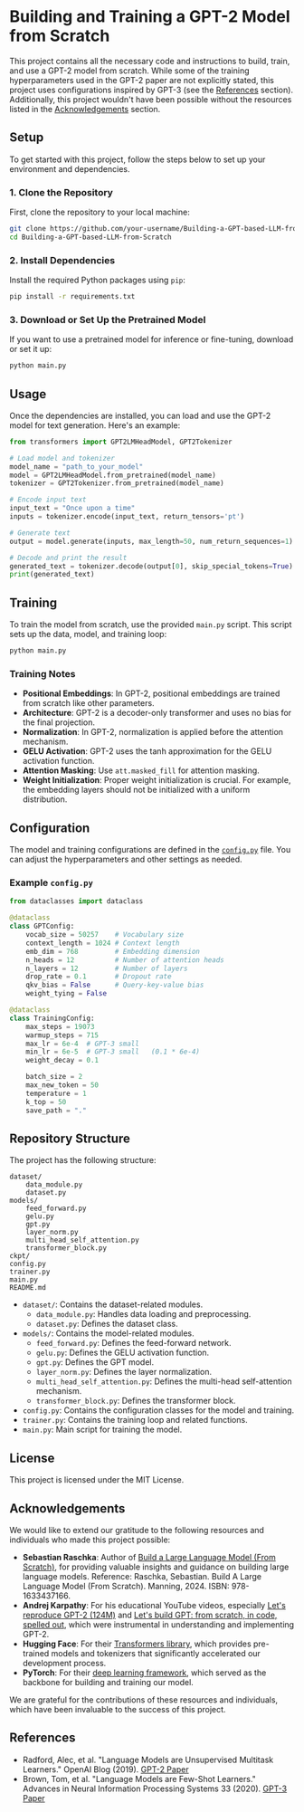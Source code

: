 # Building and Training a GPT-2 Model from Scratch

This project contains all the necessary code and instructions to build, train, and use a GPT-2 model from scratch. While some of the training hyperparameters used in the GPT-2 paper are not explicitly stated, this project uses configurations inspired by GPT-3 (see the [References](#References) section). Additionally, this project wouldn't have been possible without the resources listed in the [Acknowledgements](#Acknowledgements) section.

## Setup

To get started with this project, follow the steps below to set up your environment and dependencies.

### 1. Clone the Repository

First, clone the repository to your local machine:

```bash
git clone https://github.com/your-username/Building-a-GPT-based-LLM-from-Scratch.git
cd Building-a-GPT-based-LLM-from-Scratch
```

### 2. Install Dependencies

Install the required Python packages using `pip`:

```bash
pip install -r requirements.txt
```

### 3. Download or Set Up the Pretrained Model

If you want to use a pretrained model for inference or fine-tuning, download or set it up:

```bash
python main.py
```

## Usage

Once the dependencies are installed, you can load and use the GPT-2 model for text generation. Here's an example:

```python
from transformers import GPT2LMHeadModel, GPT2Tokenizer

# Load model and tokenizer
model_name = "path_to_your_model"
model = GPT2LMHeadModel.from_pretrained(model_name)
tokenizer = GPT2Tokenizer.from_pretrained(model_name)

# Encode input text
input_text = "Once upon a time"
inputs = tokenizer.encode(input_text, return_tensors='pt')

# Generate text
output = model.generate(inputs, max_length=50, num_return_sequences=1)

# Decode and print the result
generated_text = tokenizer.decode(output[0], skip_special_tokens=True)
print(generated_text)
```

## Training

To train the model from scratch, use the provided `main.py` script. This script sets up the data, model, and training loop:

```bash
python main.py
```

### Training Notes

- **Positional Embeddings**: In GPT-2, positional embeddings are trained from scratch like other parameters.
- **Architecture**: GPT-2 is a decoder-only transformer and uses no bias for the final projection.
- **Normalization**: In GPT-2, normalization is applied before the attention mechanism.
- **GELU Activation**: GPT-2 uses the tanh approximation for the GELU activation function.
- **Attention Masking**: Use `att.masked_fill` for attention masking.
- **Weight Initialization**: Proper weight initialization is crucial. For example, the embedding layers should not be initialized with a uniform distribution.

## Configuration

The model and training configurations are defined in the [`config.py`](config.py) file. You can adjust the hyperparameters and other settings as needed.

### Example `config.py`

```python
from dataclasses import dataclass

@dataclass
class GPTConfig:
    vocab_size = 50257    # Vocabulary size
    context_length = 1024 # Context length
    emb_dim = 768         # Embedding dimension
    n_heads = 12          # Number of attention heads
    n_layers = 12         # Number of layers
    drop_rate = 0.1       # Dropout rate
    qkv_bias = False      # Query-key-value bias
    weight_tying = False

@dataclass
class TrainingConfig:
    max_steps = 19073 
    warmup_steps = 715
    max_lr = 6e-4  # GPT-3 small 
    min_lr = 6e-5  # GPT-3 small   (0.1 * 6e-4)
    weight_decay = 0.1

    batch_size = 2 
    max_new_token = 50
    temperature = 1
    k_top = 50 
    save_path = "."
```

## Repository Structure

The project has the following structure:

```
dataset/
    data_module.py
    dataset.py
models/
    feed_forward.py
    gelu.py
    gpt.py
    layer_norm.py
    multi_head_self_attention.py
    transformer_block.py
ckpt/
config.py
trainer.py
main.py
README.md
```


- `dataset/`: Contains the dataset-related modules.
  - `data_module.py`: Handles data loading and preprocessing.
  - `dataset.py`: Defines the dataset class.
- `models/`: Contains the model-related modules.
  - `feed_forward.py`: Defines the feed-forward network.
  - `gelu.py`: Defines the GELU activation function.
  - `gpt.py`: Defines the GPT model.
  - `layer_norm.py`: Defines the layer normalization.
  - `multi_head_self_attention.py`: Defines the multi-head self-attention mechanism.
  - `transformer_block.py`: Defines the transformer block.
- `config.py`: Contains the configuration classes for the model and training.
- `trainer.py`: Contains the training loop and related functions.
- `main.py`: Main script for training the model.

## License

This project is licensed under the MIT License.

## Acknowledgements

We would like to extend our gratitude to the following resources and individuals who made this project possible:

- **Sebastian Raschka**: Author of [Build a Large Language Model (From Scratch)](https://www.amazon.com/Build-Large-Language-Model-Scratch/dp/1633437167?crid=228R4JI0P0QFR&dib=eyJ2IjoiMSJ9.XvZyIer9iV133BWXqNiVt_OOJXZheO54dvZtQly8MC25PNYZrN3OWsGLjbg3I0G9hI3LkjwhsORxvHIob3nvCZFgdSSQEFe07VkehijGxT03n4Amdw7lnXxnsOUuWXeglfHnewCcV3DjL9zWHELfh5DG1ZErzFym3S6ZxSuFzNvoPkaq0uDlD_CKwqHdC0KM_RdvIqF0_2RudgvzRli0V155KkusHRck3pG7ybp5VyqKDC_GgL_MEywLwLhFgX6kOCgV6Rq90eTgSHFd6ac8krpIYjsHWe6H3IXbfKGvMXc.473O1-iUZC0z2hdx8L5Z5ZTNxtNV9gNPw_mE7QZ5Y90&dib_tag=se&keywords=raschka&qid=1730250834&sprefix=raschk,aps,162&sr=8-1&linkCode=sl1&tag=rasbt03-20&linkId=84ee23afbd12067e4098443718842dac&language=en_US&ref_=as_li_ss_tl), for providing valuable insights and guidance on building large language models. Reference: Raschka, Sebastian. Build A Large Language Model (From Scratch). Manning, 2024. ISBN: 978-1633437166.
- **Andrej Karpathy**: For his educational YouTube videos, especially [Let's reproduce GPT-2 (124M)](https://www.youtube.com/watch?v=l8pRSuU81PU&t=12025s) and [Let's build GPT: from scratch, in code, spelled out](https://www.youtube.com/watch?v=kCc8FmEb1nY), which were instrumental in understanding and implementing GPT-2.
- **Hugging Face**: For their [Transformers library](https://github.com/huggingface/transformers), which provides pre-trained models and tokenizers that significantly accelerated our development process.
- **PyTorch**: For their [deep learning framework](https://pytorch.org/), which served as the backbone for building and training our model.

We are grateful for the contributions of these resources and individuals, which have been invaluable to the success of this project.

## References

- Radford, Alec, et al. "Language Models are Unsupervised Multitask Learners." OpenAI Blog (2019). [GPT-2 Paper](https://cdn.openai.com/better-language-models/language_models_are_unsupervised_multitask_learners.pdf)
- Brown, Tom, et al. "Language Models are Few-Shot Learners." Advances in Neural Information Processing Systems 33 (2020). [GPT-3 Paper](https://arxiv.org/abs/2005.14165)